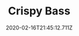 ---
templateKey: blog-post
title: Crispy Bass
type: cooking
energy: 90
health: 40
description: Wow,  the breading is perfect., 
featuredpost: false
date: 2020-02-16T21:45:12.711Z
featuredimage: /img/Crispy_Bass.png
sellPrice: 150
tags:
  - Largemouth Bass
  - Wheat Flour
  - Oil
  - edible
---